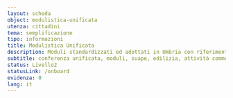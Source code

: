 ```yaml
---
layout: scheda
object: modulistica-unificata
utenza: cittadini
tema: semplificazione
tipo: informazioni
title: Modulistica Unificata
description: Moduli standardizzati ed adottati in Umbria con riferimento all’edilizia, commercio e assimilati per la presentazione di istanze, segnalazioni o comunicazioni
subtitle: conferenza unificata, moduli, suape, edilizia, attività commerciali e assimilate
status: Livello2
statusLink: /onboard
evidenza: 0
lang: it
---
```

